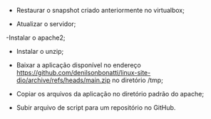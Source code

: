 - Restaurar o snapshot criado anteriormente no virtualbox;

- Atualizar o servidor;

-Instalar o apache2;

- Instalar o unzip;

- Baixar a aplicação disponível no endereço https://github.com/denilsonbonatti/linux-site-dio/archive/refs/heads/main.zip no diretório /tmp;

- Copiar os arquivos da aplicação no diretório padrão do apache;

- Subir arquivo de script para um repositório no GitHub.
